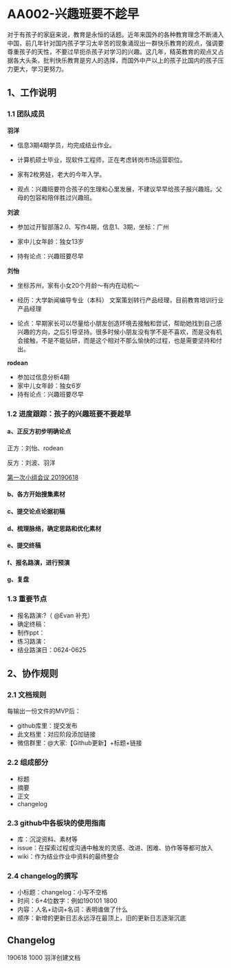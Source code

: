 # AA002-兴趣班要不趁早

对于有孩子的家庭来说，教育是永恒的话题。近年来国外的各种教育理念不断涌入中国，前几年针对国内孩子学习太辛苦的现象涌现出一群快乐教育的观点，强调要尊重孩子的天性，不要过早扼杀孩子对学习的兴趣。这几年，精英教育的观点又占据各大头条，批判快乐教育是穷人的选择，而国外中产以上的孩子比国内的孩子压力更大，学习更努力。

## 1、工作说明

### 1.1 团队成员

**羽洋**

- 信息3期4期学员，均完成结业作业。

- 计算机硕士毕业，现软件工程师，正在考虑转岗市场运营职位。

- 家有2枚男娃，老大的今年入学。
- 观点：兴趣班要符合孩子的生理和心里发展，不建议早早给孩子报兴趣班。父母的包容和陪伴胜过兴趣班。

**刘波**

- 参加过开智部落2.0、写作4期，信息1、3期，坐标：广州

- 家中儿女年龄：独女13岁
- 持有论点：兴趣班要尽早

**刘怡**

- 坐标苏州，家有小女20个月龄～有内在动机～
- 经历：大学新闻编导专业（本科）
  文案策划转行产品经理，目前教育培训行业产品经理

- 论点：早期家长可以尽量给小朋友创造环境去接触和尝试，帮助她找到自己感兴趣的方向，之后引导坚持。很多时候小朋友没有学不是不喜欢，而是没有机会接触，不是不能钻研，而是这个相对不那么愉快的过程，也是需要坚持和付出。

**rodean**

- 参加过信息分析4期
- 家中儿女年龄：独女6岁
- 持有论点：兴趣班要尽早



### 1.2 进度跟踪：孩子的兴趣班要不要趁早

#### a、正反方初步明确论点

正方：刘怡、rodean

反方：刘波、羽洋

[第一次小组会议 20190618](https://github.com/happylyy/AA002_earlyEducation/issues/1)

#### b、各方开始搜集素材

#### c、提交论点论据初稿

#### d、梳理脉络，确定思路和优化素材

#### e、提交终稿

#### f、报名路演，进行预演

#### g、复盘


### 1.3 重要节点

- 报名路演:?（ @Evan 补充）
- 确定终稿：
- 制作ppt：
- 练习路演：
- 结业路演日：0624-0625

## 2、协作规则

### 2.1 文档规则

每输出一份文件的MVP后：

- github库里：提交发布
- 此文档里：对应阶段添加链接
- 微信群里：@大家:【Github更新】+标题+链接

### 2.2 组成部分

- 标题
- 摘要
- 正文
- changelog

### 2.3 github中各板块的使用指南

- 库：沉淀资料、素材等
- issue：在探索过程或沟通中触发的灵感、改进、困难、协作等等都可放入
- wiki：作为结业作业中资料的最终整合

### 2.4 changelog的撰写

- 小标题：changelog：小写不空格
- 时间：6+4位数字：例如190101 1800
- 内容：人名+动词+名词：表明谁做了什么
- 顺序：新增的更新日志永远浮在最顶上，旧的更新日志逐渐沉底

## Changelog

190618 1000 羽洋创建文档
